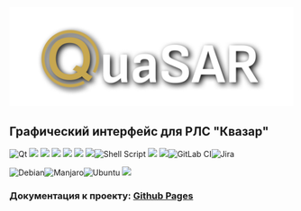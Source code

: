 ![](doc/header.png)

## Графический интерфейс для РЛС "Квазар"

![Qt](https://img.shields.io/badge/Qt-%23217346.svg?style=for-the-badge&logo=Qt&logoColor=white) ![](https://img.shields.io/badge/C-00599C?style=for-the-badge&logo=c&logoColor=white) ![](https://img.shields.io/badge/C%2B%2B-00599C?style=for-the-badge&logo=c%2B%2B&logoColor=white) ![](https://img.shields.io/badge/CMake-064F8C?style=for-the-badge&logo=cmake&logoColor=white) ![](https://img.shields.io/badge/OpenGL-FFFFFF?style=for-the-badge&logo=opengl) ![](https://img.shields.io/badge/JavaScript-323330?style=for-the-badge&logo=javascript&logoColor=F7DF1E) ![](https://img.shields.io/badge/Python-FFD43B?style=for-the-badge&logo=python&logoColor=blue)![Shell Script](https://img.shields.io/badge/shell_script-%23121011.svg?style=for-the-badge&logo=gnu-bash&logoColor=white) ![](https://img.shields.io/badge/Figma-F24E1E?style=for-the-badge&logo=figma&logoColor=white) ![](https://img.shields.io/badge/OpenStreetMap-7EBC6F?style=for-the-badge&logo=OpenStreetMap&logoColor=white)![GitLab CI](https://img.shields.io/badge/gitlab%20ci-%23181717.svg?style=for-the-badge&logo=gitlab&logoColor=white)![Jira](https://img.shields.io/badge/jira-%230A0FFF.svg?style=for-the-badge&logo=jira&logoColor=white)<br>

![Debian](https://img.shields.io/badge/Debian-D70A53?style=for-the-badge&logo=debian&logoColor=white)![Manjaro](https://img.shields.io/badge/Manjaro-35BF5C?style=for-the-badge&logo=Manjaro&logoColor=white)![Ubuntu](https://img.shields.io/badge/Ubuntu-E95420?style=for-the-badge&logo=ubuntu&logoColor=white) ![](https://img.shields.io/badge/Windows-0078D6?style=for-the-badge&logo=windows&logoColor=white)

### Документация к проекту: [Github Pages](https://whs31.github.io/index.html)

